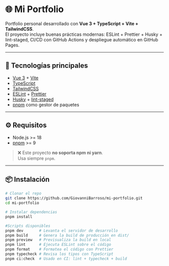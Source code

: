 # 🌐 Mi Portfolio

Portfolio personal desarrollado con **Vue 3 + TypeScript + Vite + TailwindCSS**.  
El proyecto incluye buenas prácticas modernas: ESLint + Prettier + Husky + lint-staged, CI/CD con GitHub Actions y despliegue automático en GitHub Pages.

---

## 🚀 Tecnologías principales

- [Vue 3](https://vuejs.org/) + [Vite](https://vitejs.dev/)
- [TypeScript](https://www.typescriptlang.org/)
- [TailwindCSS](https://tailwindcss.com/)
- [ESLint](https://eslint.org/) + [Prettier](https://prettier.io/)
- [Husky](https://typicode.github.io/husky) + [lint-staged](https://github.com/okonet/lint-staged)
- [pnpm](https://pnpm.io/) como gestor de paquetes

---

## ⚙️ Requisitos

- Node.js >= 18
- [pnpm](https://pnpm.io/) >= 9

> ❌ Este proyecto **no soporta npm ni yarn**.  
> Usa siempre `pnpm`.

---

## 📦 Instalación

```bash
# Clonar el repo
git clone https://github.com/GiovanniBarroso/mi-portfolio.git
cd mi-portfolio

# Instalar dependencias
pnpm install

#Scripts disponibles
pnpm dev       # Levanta el servidor de desarrollo
pnpm build     # Genera la build de producción en dist/
pnpm preview   # Previsualiza la build en local
pnpm lint      # Ejecuta ESLint sobre el código
pnpm format    # Formatea el código con Prettier
pnpm typecheck # Revisa los tipos con TypeScript
pnpm ci:check  # Usado en CI: lint + typecheck + build
```
